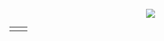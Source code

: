 <p align="center">
  <img src="https://github.com/GizmoOAO/GizmoOAO/blob/master/images/7b2240130b4f6982.jpg">
</p>

<table>
<tr>
<td valign="top" width="50%">
<!-- waka-box start -->
<!-- waka-box end -->
</td>
<td valign="top" width="50%">
<!-- steam-box start -->
<!-- steam-box end -->
</td>
</tr>
</table>